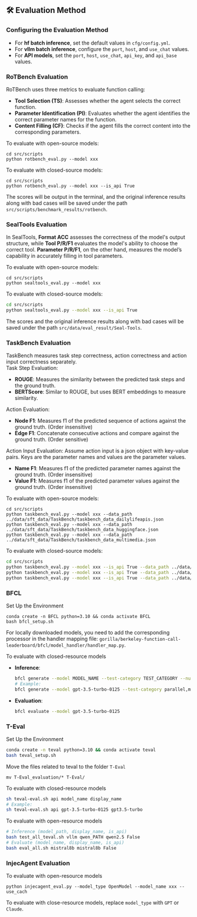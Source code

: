 ## 🛠️ Evaluation Method

### Configuring the Evaluation Method
- For **hf batch inference**, set the default values in `cfg/config.yml`.
- For **vllm batch inference**, configure the `port`, `host`, and `use_chat` values.
- For **API models**, set the `port`, `host`, `use_chat`, `api_key`, and `api_base` values.

### RoTBench Evaluation
RoTBench uses three metrics to evaluate function calling: 
- **Tool Selection (TS)**: Assesses whether the agent selects the correct function.
- **Parameter Identification (PI)**: Evaluates whether the agent identifies the correct parameter names for the function.
- **Content Filling (CF)**: Checks if the agent fills the correct content into the corresponding parameters.

To evaluate with open-source models:
```
cd src/scripts
python rotbench_eval.py --model xxx
```
To evaluate with closed-source models:
```
cd src/scripts
python rotbench_eval.py --model xxx --is_api True
```
The scores will be output in the terminal, and the original inference results along with bad cases will be saved under the path `src/scripts/benchmark_results/rotbench`.

### SealTools Evaluation
In SealTools, **Format ACC** assesses the correctness of the model's output structure, while **Tool P/R/F1** evaluates the model's ability to choose the correct tool. **Parameter P/R/F1**, on the other hand, measures the model’s capability in accurately filling in tool parameters.  

To evaluate with open-source models:
```
cd src/scripts
python sealtools_eval.py --model xxx
```

To evaluate with closed-source models:
```bash
cd src/scripts
python sealtools_eval.py --model xxx --is_api True
```
The scores and the original inference results along with bad cases will be saved under the path `src/data/eval_result/Seal-Tools`.

### TaskBench Evaluation

TaskBench measures task step correctness, action correctness and action input correctness separately.  
Task Step Evaluation:
- **ROUGE**: Measures the similarity between the predicted task steps and the ground truth.
- **BERTScore**: Similar to ROUGE, but uses BERT embeddings to measure similarity.

Action Evaluation:
- **Node F1**: Measures f1 of the predicted sequence of actions against the ground truth. (Order insensitive)  
- **Edge F1**: Concatenate consecutive actions and compare against the ground truth. (Order sensitive)

Action Input Evaluation:
Assume action input is a json object with key-value pairs. Keys are the parameter names and values are the parameter values.
- **Name F1**: Measures f1 of the predicted parameter names against the ground truth. (Order insensitive)  
- **Value F1**: Measures f1 of the predicted parameter values against the ground truth. (Order insensitive)

To evaluate with open-source models:
```
cd src/scripts
python taskbench_eval.py --model xxx --data_path ../data/sft_data/TaskBench/taskbench_data_dailylifeapis.json
python taskbench_eval.py --model xxx --data_path ../data/sft_data/TaskBench/taskbench_data_huggingface.json
python taskbench_eval.py --model xxx --data_path ../data/sft_data/TaskBench/taskbench_data_multimedia.json
```

To evaluate with closed-source models:
```bash
cd src/scripts
python taskbench_eval.py --model xxx --is_api True --data_path ../data/sft_data/TaskBench/taskbench_data_dailylifeapis.json
python taskbench_eval.py --model xxx --is_api True --data_path ../data/sft_data/TaskBench/taskbench_data_huggingface.json
python taskbench_eval.py --model xxx --is_api True --data_path ../data/sft_data/TaskBench/taskbench_data_multimedia.json
```

### BFCL
Set Up the Environment
```
conda create -n BFCL python=3.10 && conda activate BFCL
bash bfcl_setup.sh
```

For locally downloaded models, you need to add the corresponding processor in the handler mapping file: `gorilla/berkeley-function-call-leaderboard/bfcl/model_handler/handler_map.py`.

To evaluate with closed-resource models

- **Inference**:
  ```bash
  bfcl generate --model MODEL_NAME --test-category TEST_CATEGORY --num-threads 1
  # Example:
  bfcl generate --model gpt-3.5-turbo-0125 --test-category parallel,multiple,simple,parallel_multiple,java,javascript,irrelevance,multi_turn --num-threads 1
  ```

- **Evaluation**:
  ```bash
  bfcl evaluate --model gpt-3.5-turbo-0125
  ```
  
### T-Eval
Set Up the Environment
```bash
conda create -n teval python=3.10 && conda activate teval
bash teval_setup.sh
```
Move the files related to teval to the folder `T-Eval`
```
mv T-Eval_evaluation/* T-Eval/
```

To evaluate with closed-resource models
```bash
sh teval-eval.sh api model_name display_name
# Example:
sh teval-eval.sh api gpt-3.5-turbo-0125 gpt3.5-turbo
```

To evaluate with open-resource models
```bash
# Inference (model_path, display_name, is_api)
bash test_all_teval.sh vllm qwen_PATH qwen2.5 False  
# Evaluate (model_name, display_name, is_api)
bash eval_all.sh mistral8b mistral8b False  
```

### InjecAgent Evaluation
To evaluate with open-resource models
```
python injecagent_eval.py --model_type OpenModel --model_name xxx --use_cach
```

To evaluate with close-resource models, replace `model_type` with `GPT` or `Claude`.
